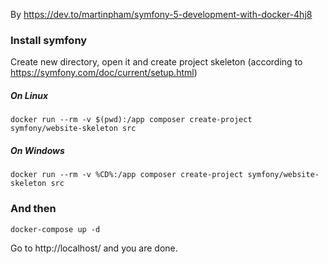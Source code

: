 By https://dev.to/martinpham/symfony-5-development-with-docker-4hj8

### Install symfony

Create new directory, open it and create project skeleton (according to https://symfony.com/doc/current/setup.html)

##### On Linux
```shell script
docker run --rm -v $(pwd):/app composer create-project symfony/website-skeleton src
```
##### On Windows
```shell script
docker run --rm -v %CD%:/app composer create-project symfony/website-skeleton src
```

### And then
```shell script
docker-compose up -d
```

Go to http://localhost/ and you are done.